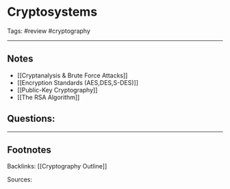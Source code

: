 # Cryptosystems
Tags: #review #cryptography 

---
## Notes
- [[Cryptanalysis & Brute Force Attacks]]
- [[Encryption Standards (AES,DES,S-DES)]]
- [[Public-Key Cryptography]]
- [[The RSA Algorithm]]




## Questions:

---
## Footnotes
Backlinks: [[Cryptography Outline]]

Sources:
